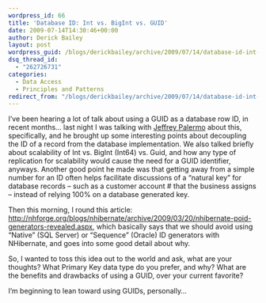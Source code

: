 ```yaml
---
wordpress_id: 66
title: 'Database ID: Int vs. BigInt vs. GUID'
date: 2009-07-14T14:30:46+00:00
author: Derick Bailey
layout: post
wordpress_guid: /blogs/derickbailey/archive/2009/07/14/database-id-int-vs-bigint-vs-guid.aspx
dsq_thread_id:
  - "262726731"
categories:
  - Data Access
  - Principles and Patterns
redirect_from: "/blogs/derickbailey/archive/2009/07/14/database-id-int-vs-bigint-vs-guid.aspx/"
---
```

I’ve been hearing a lot of talk about using a GUID as a database row ID, in recent months… last night I was talking with [Jeffrey Palermo](http://jeffreypalermo.com/) about this, specifically, and he brought up some interesting points about decoupling the ID of a record from the database implementation. We also talked briefly about scalability of Int vs. BigInt (Int64) vs. Guid, and how any type of replication for scalability would cause the need for a GUID identifier, anyways. Another good point he made was that getting away from a simple number for an ID often helps facilitate discussions of a “natural key” for database records – such as a customer account # that the business assigns – instead of relying 100% on a database generated key.

Then this morning, I round this article: <http://nhforge.org/blogs/nhibernate/archive/2009/03/20/nhibernate-poid-generators-revealed.aspx>, which basically says that we should avoid using “Native” (SQL Server) or “Sequence” (Oracle) ID generators with NHibernate, and goes into some good detail about why.

So, I wanted to toss this idea out to the world and ask, what are your thoughts? What Primary Key data type do you prefer, and why? What are the benefits and drawbacks of using a GUID, over your current favorite?

I’m beginning to lean toward using GUIDs, personally…